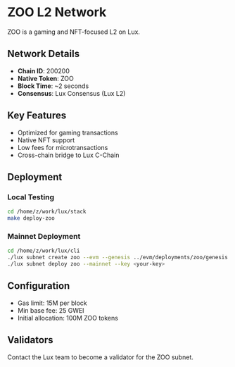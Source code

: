 # ZOO L2 Network

ZOO is a gaming and NFT-focused L2 on Lux.

## Network Details
- **Chain ID**: 200200
- **Native Token**: ZOO
- **Block Time**: ~2 seconds
- **Consensus**: Lux Consensus (Lux L2)


## Key Features
- Optimized for gaming transactions
- Native NFT support
- Low fees for microtransactions
- Cross-chain bridge to Lux C-Chain

## Deployment

### Local Testing
```bash
cd /home/z/work/lux/stack
make deploy-zoo
```

### Mainnet Deployment
```bash
cd /home/z/work/lux/cli
./lux subnet create zoo --evm --genesis ../evm/deployments/zoo/genesis.json
./lux subnet deploy zoo --mainnet --key <your-key>
```

## Configuration
- Gas limit: 15M per block
- Min base fee: 25 GWEI
- Initial allocation: 100M ZOO tokens

## Validators
Contact the Lux team to become a validator for the ZOO subnet.
